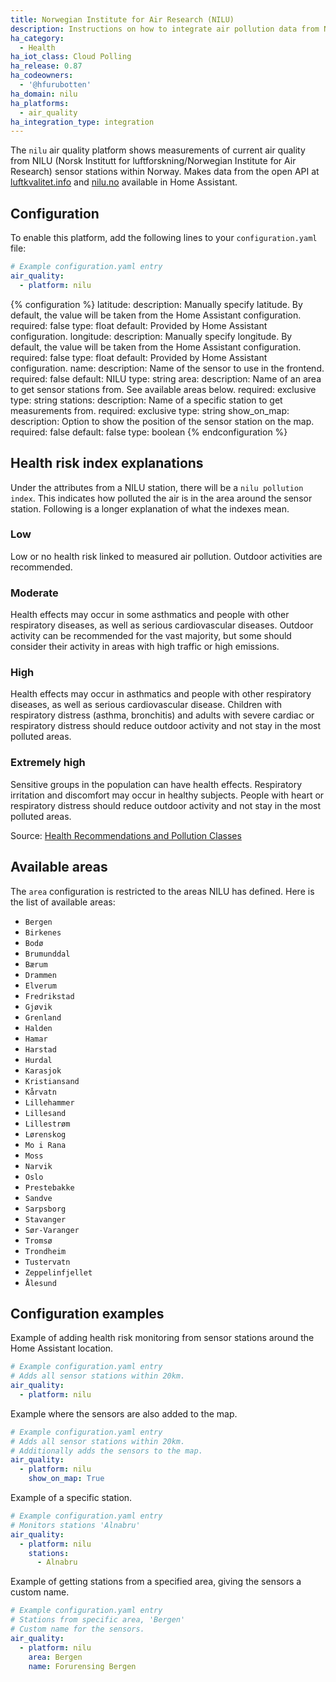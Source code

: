 ```yaml
---
title: Norwegian Institute for Air Research (NILU)
description: Instructions on how to integrate air pollution data from NILU within Home Assistant.
ha_category:
  - Health
ha_iot_class: Cloud Polling
ha_release: 0.87
ha_codeowners:
  - '@hfurubotten'
ha_domain: nilu
ha_platforms:
  - air_quality
ha_integration_type: integration
---
```


The `nilu` air quality platform shows measurements of current air quality from NILU (Norsk Institutt for luftforskning/Norwegian Institute for Air Research) sensor stations within Norway. Makes data from the open API at [luftkvalitet.info](https://www.luftkvalitet.info) and [nilu.no](https://nilu.no/) available in Home Assistant.

## Configuration

To enable this platform, add the following lines to your `configuration.yaml` file:

```yaml
# Example configuration.yaml entry
air_quality:
  - platform: nilu
```

{% configuration %}
latitude:
  description: Manually specify latitude. By default, the value will be taken from the Home Assistant configuration.
  required: false
  type: float
  default: Provided by Home Assistant configuration.
longitude:
  description: Manually specify longitude. By default, the value will be taken from the Home Assistant configuration.
  required: false
  type: float
  default: Provided by Home Assistant configuration.
name:
  description: Name of the sensor to use in the frontend.
  required: false
  default: NILU
  type: string
area:
  description: Name of an area to get sensor stations from. See available areas below.
  required: exclusive
  type: string
stations:
  description: Name of a specific station to get measurements from.
  required: exclusive
  type: string
show_on_map:
  description: Option to show the position of the sensor station on the map.
  required: false
  default: false
  type: boolean
{% endconfiguration %}

## Health risk index explanations

Under the attributes from a NILU station, there will be a `nilu pollution index`. This indicates how polluted the air is in the area around the sensor station. Following is a longer explanation of what the indexes mean.

### Low

Low or no health risk linked to measured air pollution. Outdoor activities are recommended.

### Moderate

Health effects may occur in some asthmatics and people with other respiratory diseases, as well as serious cardiovascular diseases. Outdoor activity can be recommended for the vast majority, but some should consider their activity in areas with high traffic or high emissions.

### High

Health effects may occur in asthmatics and people with other respiratory diseases, as well as serious cardiovascular disease. Children with respiratory distress (asthma, bronchitis) and adults with severe cardiac or respiratory distress should reduce outdoor activity and not stay in the most polluted areas.

### Extremely high

Sensitive groups in the population can have health effects. Respiratory irritation and discomfort may occur in healthy subjects. People with heart or respiratory distress should reduce outdoor activity and not stay in the most polluted areas.

Source: [Health Recommendations and Pollution Classes](https://luftkvalitet.miljodirektoratet.no/artikkel/en/articles/health-recommendations-and-pollution-classes/)

## Available areas

The `area` configuration is restricted to the areas NILU has defined. Here is the list of available areas:

- `Bergen`
- `Birkenes`
- `Bodø`
- `Brumunddal`
- `Bærum`
- `Drammen`
- `Elverum`
- `Fredrikstad`
- `Gjøvik`
- `Grenland`
- `Halden`
- `Hamar`
- `Harstad`
- `Hurdal`
- `Karasjok`
- `Kristiansand`
- `Kårvatn`
- `Lillehammer`
- `Lillesand`
- `Lillestrøm`
- `Lørenskog`
- `Mo i Rana`
- `Moss`
- `Narvik`
- `Oslo`
- `Prestebakke`
- `Sandve`
- `Sarpsborg`
- `Stavanger`
- `Sør-Varanger`
- `Tromsø`
- `Trondheim`
- `Tustervatn`
- `Zeppelinfjellet`
- `Ålesund`

## Configuration examples

Example of adding health risk monitoring from sensor stations around the Home Assistant location.

```yaml
# Example configuration.yaml entry
# Adds all sensor stations within 20km.
air_quality:
  - platform: nilu
```

Example where the sensors are also added to the map.

```yaml
# Example configuration.yaml entry
# Adds all sensor stations within 20km.
# Additionally adds the sensors to the map.
air_quality:
  - platform: nilu
    show_on_map: True
```

Example of a specific station.

```yaml
# Example configuration.yaml entry
# Monitors stations 'Alnabru'
air_quality:
  - platform: nilu
    stations:
      - Alnabru
```

Example of getting stations from a specified area, giving the sensors a custom name.

```yaml
# Example configuration.yaml entry
# Stations from specific area, 'Bergen'
# Custom name for the sensors.
air_quality:
  - platform: nilu
    area: Bergen
    name: Forurensing Bergen
```
